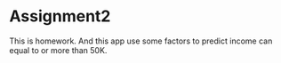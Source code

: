 # Assignment2
This is homework. And this app use some factors to predict income can equal to or more than 50K.
